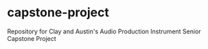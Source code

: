 # capstone-project
Repository for Clay and Austin's Audio Production Instrument Senior Capstone Project
